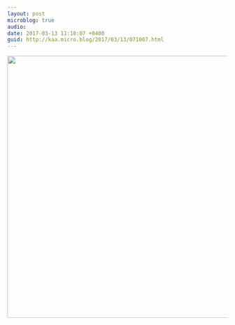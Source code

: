 ```yaml
---
layout: post
microblog: true
audio: 
date: 2017-03-13 11:10:07 +0400
guid: http://kaa.micro.blog/2017/03/13/071007.html
---
```



<img src="https://www.kaa.bz/uploads/2018/9e48c9a203.jpg" width="600" height="600" />
